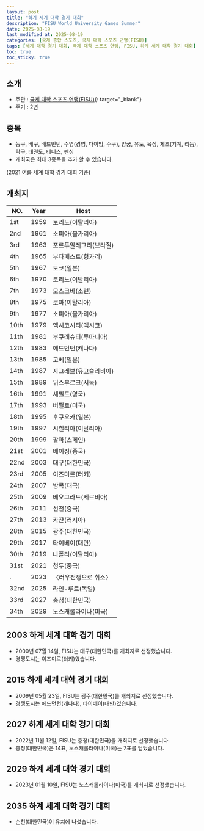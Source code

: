 ```yaml
---
layout: post
title: "하계 세계 대학 경기 대회"
description: "FISU World University Games Summer"
date: 2025-08-19
last_modified_at: 2025-08-19
categories: [국제 종합 스포츠, 국제 대학 스포츠 연맹(FISU)]
tags: [세계 대학 경기 대회, 국제 대학 스포츠 연맹, FISU, 하계 세계 대학 경기 대회]
toc: true
toc_sticky: true
---
```

## 소개
* 주관 : [국제 대학 스포츠 연맹(FISU)](https://www.fisu.net/){: target="_blank"}
* 주기 : 2년

## 종목
* 농구, 배구, 배드민턴, 수영(경영, 다이빙, 수구), 양궁, 유도, 육상, 체조(기계, 리듬), 탁구, 태권도, 테니스, 펜싱
* 개최국은 최대 3종목을 추가 할 수 있습니다.

(2021 여름 세계 대학 경기 대회 기준)

## 개최지

<html>
    <head>
        <meta charset="UTF-8">
    </head>
    <body>
        <table>
            <thead>
                <tr class="header-row">
                    <th class="col-no">NO.</th>
                    <th class="col-year">Year</th>
                    <th class="col-host">Host</th>
                </tr>
            </thead>
            <tbody>
                <tr>
                    <td>1st</td>
                    <td>1959</td>
                    <td>토리노(이탈리아)</td>
                </tr>
                <tr>
                    <td>2nd</td>
                    <td>1961</td>
                    <td>소피아(불가리아)</td>
                </tr>
                <tr>
                    <td>3rd</td>
                    <td>1963</td>
                    <td>포르투알레그리(브라질)</td>
                </tr>
                <tr>
                    <td>4th</td>
                    <td>1965</td>
                    <td>부다페스트(헝가리)</td>
                </tr>
                <tr>
                    <td>5th</td>
                    <td>1967</td>
                    <td>도쿄(일본)</td>
                </tr>
                <tr>
                    <td>6th</td>
                    <td>1970</td>
                    <td>토리노(이탈리아)</td>
                </tr>
                <tr>
                    <td>7th</td>
                    <td>1973</td>
                    <td>모스크바(소련)</td>
                </tr>
                <tr>
                    <td>8th</td>
                    <td>1975</td>
                    <td>로마(이탈리아)</td>
                </tr>
                <tr>
                    <td>9th</td>
                    <td>1977</td>
                    <td>소피아(불가리아)</td>
                </tr>
                <tr>
                    <td>10th</td>
                    <td>1979</td>
                    <td>멕시코시티(멕시코)</td>
                </tr>
                <tr>
                    <td>11th</td>
                    <td>1981</td>
                    <td>부쿠레슈티(루마니아)</td>
                </tr>
                <tr>
                    <td>12th</td>
                    <td>1983</td>
                    <td>에드먼턴(캐나다)</td>
                </tr>
                <tr>
                    <td>13th</td>
                    <td>1985</td>
                    <td>고베(일본)</td>
                </tr>
                <tr>
                    <td>14th</td>
                    <td>1987</td>
                    <td>자그레브(유고슬라비아)</td>
                </tr>
                <tr>
                    <td>15th</td>
                    <td>1989</td>
                    <td>뒤스부르크(서독)</td>
                </tr>
                <tr>
                    <td>16th</td>
                    <td>1991</td>
                    <td>셰필드(영국)</td>
                </tr>
                <tr>
                    <td>17th</td>
                    <td>1993</td>
                    <td>버펄로(미국)</td>
                </tr>
                <tr>
                    <td>18th</td>
                    <td>1995</td>
                    <td>후쿠오카(일본)</td>
                </tr>
                <tr>
                    <td>19th</td>
                    <td>1997</td>
                    <td>시칠리아(이탈리아)</td>
                </tr>
                <tr>
                    <td>20th</td>
                    <td>1999</td>
                    <td>팔마(스페인)</td>
                </tr>
                <tr>
                    <td>21st</td>
                    <td>2001</td>
                    <td>베이징(중국)</td>
                </tr>
                <tr class="korea-host-bg">
                    <td><span class="korea-host">22nd</span></td>
                    <td><span class="korea-host">2003</span></td>
                    <td><span class="korea-host">대구(대한민국)</span></td>
                </tr>
                <tr>
                    <td>23rd</td>
                    <td>2005</td>
                    <td>이즈미르(터키)</td>
                </tr>
                <tr>
                    <td>24th</td>
                    <td>2007</td>
                    <td>방콕(태국)</td>
                </tr>
                <tr>
                    <td>25th</td>
                    <td>2009</td>
                    <td>베오그라드(세르비아)</td>
                </tr>
                <tr>
                    <td>26th</td>
                    <td>2011</td>
                    <td>선전(중국)</td>
                </tr>
                <tr>
                    <td>27th</td>
                    <td>2013</td>
                    <td>카잔(러시아)</td>
                </tr>
                <tr class="korea-host-bg">
                    <td><span class="korea-host">28th</span></td>
                    <td><span class="korea-host">2015</span></td>
                    <td><span class="korea-host">광주(대한민국)</span></td>
                </tr>
                <tr>
                    <td>29th</td>
                    <td>2017</td>
                    <td>타이베이(대만)</td>
                </tr>
                <tr>
                    <td>30th</td>
                    <td>2019</td>
                    <td>나폴리(이탈리아)</td>
                </tr>
                <tr>
                    <td>31st</td>
                    <td>2021</td>
                    <td>청두(중국)</td>
                </tr>
                <tr>
                    <td>.</td>
                    <td>2023</td>
                    <td>〈러우전쟁으로 취소〉</td>
                </tr>
                <tr>
                    <td>32nd</td>
                    <td>2025</td>
                    <td>라인-루르(독일)</td>
                </tr>
                <tr class="korea-host-bg">
                    <td><span class="korea-host">33rd</span></td>
                    <td><span class="korea-host">2027</span></td>
                    <td><span class="korea-host">충청(대한민국)</span></td>
                </tr>
                <tr>
                    <td>34th</td>
                    <td>2029</td>
                    <td>노스캐롤라이나(미국)</td>
                </tr>
            </tbody>
        </table>
    </body>
</html>

## 2003 하계 세계 대학 경기 대회
* 2000년 07월 14일, FISU는 <span class="korea-host">대구(대한민국)</span>를 개최지로 선정했습니다.
* 경쟁도시는 이즈미르(터키)였습니다.

## 2015 하계 세계 대학 경기 대회
* 2009년 05월 23일, FISU는 <span class="korea-host">광주(대한민국)</span>를 개최지로 선정했습니다.
* 경쟁도시는 에드먼턴(캐나다), 타이베이(대만)였습니다.

## 2027 하계 세계 대학 경기 대회
* 2022년 11월 12일, FISU는 <span class="korea-host">충청(대한민국)</span>을 개최지로 선정했습니다.
* <span class="korea-host">충청(대한민국)</span>은 14표, 노스캐롤라이나(미국)는 7표를 얻었습니다.

## 2029 하계 세계 대학 경기 대회
* 2023년 01월 10일, FISU는 <span class="foreign-host">노스캐롤라이나(미국)</span>를 개최지로 선정했습니다.

## 2035 하계 세계 대학 경기 대회
* 순천(대한민국)이 유치에 나섰습니다.
